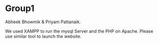 # Group1
Abheek Bhowmik & Priyam Pattanaik.

We used XAMPP to run the mysql Server and the PHP on Apache.
Please use similar tool to launch the website.
